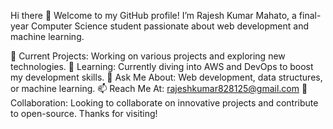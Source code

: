 Hi there 👋
Welcome to my GitHub profile! I’m Rajesh Kumar Mahato, a final-year Computer Science student passionate about web development and machine learning.

🔭 Current Projects: Working on various projects and exploring new technologies.
🌱 Learning: Currently diving into AWS and DevOps to boost my development skills.
💬 Ask Me About: Web development, data structures, or machine learning.
📫 Reach Me At: rajeshkumar828125@gmail.com
🌟 Collaboration: Looking to collaborate on innovative projects and contribute to open-source.
Thanks for visiting!
